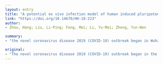 ```yaml
---
layout: entry
title: "A potential ex vivo infection model of human induced pluripotent stem cell-3D organoids beyond coronavirus disease 2019"
link: "https://doi.org/10.14670/HH-18-223"
author:
- Zhou, Hang; Liu, Li-Ping; Fang, Mei; Li, Yu-Mei; Zheng, Yun-Wen

summary:
- "the novel coronavirus disease 2019 (COVID-19) outbreak began in Wuhan. Rapid transmission of COVID19 has caused panic. No specific drugs or vaccines have been developed. Organoids derived from human induced pluripotent stem cells may serve as suitable infection models for ex vivo mimicking of the viral life cycle and drug screening."

original:
- "The novel coronavirus disease 2019 (COVID-19) outbreak began in the city of Wuhan, whereupon it rapidly spread throughout China and subsequently across the world. Rapid transmission of COVID-19 has caused wide-spread panic. Many established medications have been used to treat the disease symptoms; however, no specific drugs or vaccines have been developed. Organoids derived from human induced pluripotent stem cells (iPSCs) may serve as suitable infection models for ex vivo mimicking of the viral life cycle and drug screening. Human iPSC-3D organoids, self-organised tissues with multiple cell environments, have a similar structure and function as real human organs; hence, these organoids allow greater viral infection efficiency, mimic the natural host-virus interactions, and are suitable for long-term experimentation. Here, we suggest the use of a functional human iPSC-organoid that could act as a reliable and feasible ex vivo infection model for investigation of the virus. This approach will provide much needed insight into the underlying molecular dynamics of COVID-19 for the development of novel treatment and prevention strategies."
---
```


